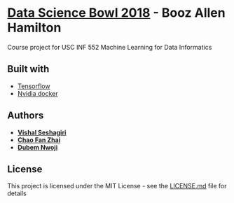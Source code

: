 # [Data Science Bowl 2018](https://www.kaggle.com/c/data-science-bowl-2018) - Booz Allen Hamilton
Course project for USC INF 552 Machine Learning for Data Informatics

## Built with 
* [Tensorflow](https://github.com/tensorflow/tensorflow)
* [Nvidia docker](https://github.com/NVIDIA/nvidia-docker)

## Authors
* [**Vishal Seshagiri**](https://github.com/vishalseshagiri)
* [**Chao Fan Zhai**]()
* [**Dubem Nwoji**]()

## License
This project is licensed under the MIT License - see the [LICENSE.md](https://github.com/vishalseshagiri/INF552_DataScienceBowl2018/blob/master/LICENSE.md) file for details